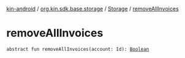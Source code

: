 [kin-android](../../index.md) / [org.kin.sdk.base.storage](../index.md) / [Storage](index.md) / [removeAllInvoices](./remove-all-invoices.md)

# removeAllInvoices

`abstract fun removeAllInvoices(account: Id): `[`Boolean`](https://kotlinlang.org/api/latest/jvm/stdlib/kotlin/-boolean/index.html)